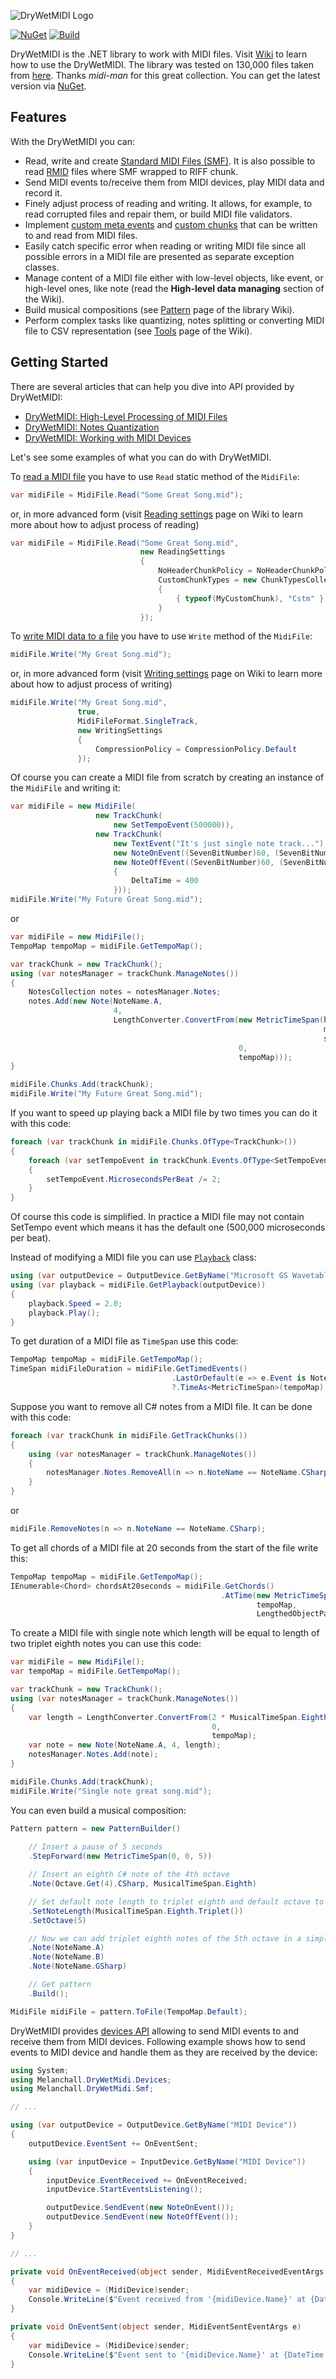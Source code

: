 ![DryWetMIDI Logo](https://github.com/melanchall/drywetmidi/blob/master/Resources/Images/dwm-logo.png)

[![NuGet](https://img.shields.io/nuget/v/Melanchall.DryWetMidi.svg)](https://www.nuget.org/packages/Melanchall.DryWetMidi/) [![Build](https://ci.appveyor.com/api/projects/status/github/melanchall/drywetmidi?svg=true&branch=master)](https://ci.appveyor.com/project/melanchall/drywetmidi/branch/master)

DryWetMIDI is the .NET library to work with MIDI files. Visit [Wiki](https://github.com/melanchall/drymidi/wiki) to learn how to use the DryWetMIDI. The library was tested on 130,000 files taken from [here](https://www.reddit.com/r/WeAreTheMusicMakers/comments/3ajwe4/the_largest_midi_collection_on_the_internet/). Thanks *midi-man* for this great collection. You can get the latest version via [NuGet](https://www.nuget.org/packages/Melanchall.DryWetMidi).

## Features

With the DryWetMIDI you can:

* Read, write and create [Standard MIDI Files (SMF)](https://www.midi.org/specifications/category/smf-specifications). It is also possible to read [RMID](https://www.loc.gov/preservation/digital/formats/fdd/fdd000120.shtml) files where SMF wrapped to RIFF chunk.
* Send MIDI events to/receive them from MIDI devices, play MIDI data and record it. 
* Finely adjust process of reading and writing. It allows, for example, to read corrupted files and repair them, or build MIDI file validators.
* Implement [custom meta events](https://github.com/melanchall/drywetmidi/wiki/Custom-meta-events) and [custom chunks](https://github.com/melanchall/drywetmidi/wiki/Custom-chunks) that can be written to and read from MIDI files.
* Easily catch specific error when reading or writing MIDI file since all possible errors in a MIDI file are presented as separate exception classes.
* Manage content of a MIDI file either with low-level objects, like event, or high-level ones, like note (read the **High-level data managing** section of the Wiki).
* Build musical compositions (see [Pattern](https://github.com/melanchall/drywetmidi/wiki/Pattern) page of the library Wiki).
* Perform complex tasks like quantizing, notes splitting or converting MIDI file to CSV representation (see [Tools](https://github.com/melanchall/drywetmidi/wiki/Tools) page of the Wiki).

## Getting Started

There are several articles that can help you dive into API provided by DryWetMIDI:

* [DryWetMIDI: High-Level Processing of MIDI Files](https://www.codeproject.com/Articles/1200014/DryWetMIDI-High-level-processing-of-MIDI-files)
* [DryWetMIDI: Notes Quantization](https://www.codeproject.com/Articles/1204629/DryWetMIDI-Notes-Quantization)
* [DryWetMIDI: Working with MIDI Devices](https://www.codeproject.com/Articles/1275475/DryWetMIDI-Working-with-MIDI-Devices)

Let's see some examples of what you can do with DryWetMIDI.

To [read a MIDI file](https://github.com/melanchall/drymidi/wiki/Reading-a-MIDI-file) you have to use ```Read``` static method of the ```MidiFile```:

```csharp
var midiFile = MidiFile.Read("Some Great Song.mid");
```

or, in more advanced form (visit [Reading settings](https://github.com/melanchall/drywetmidi/wiki/Reading-settings) page on Wiki to learn more about how to adjust process of reading)

```csharp
var midiFile = MidiFile.Read("Some Great Song.mid",
                             new ReadingSettings
                             {
                                 NoHeaderChunkPolicy = NoHeaderChunkPolicy.Abort,
                                 CustomChunkTypes = new ChunkTypesCollection
                                 {
                                     { typeof(MyCustomChunk), "Cstm" }
                                 }
                             });
```

To [write MIDI data to a file](https://github.com/melanchall/drymidi/wiki/Writing-a-MIDI-file) you have to use ```Write``` method of the ```MidiFile```:

```csharp
midiFile.Write("My Great Song.mid");
```

or, in more advanced form (visit [Writing settings](https://github.com/melanchall/drywetmidi/wiki/Writing-settings) page on Wiki to learn more about how to adjust process of writing)

```csharp
midiFile.Write("My Great Song.mid",
               true,
               MidiFileFormat.SingleTrack,
               new WritingSettings
               {
                   CompressionPolicy = CompressionPolicy.Default
               });
```

Of course you can create a MIDI file from scratch by creating an instance of the ```MidiFile``` and writing it:

```csharp
var midiFile = new MidiFile(
                   new TrackChunk(
                       new SetTempoEvent(500000)),
                   new TrackChunk(
                       new TextEvent("It's just single note track..."),
                       new NoteOnEvent((SevenBitNumber)60, (SevenBitNumber)45),
                       new NoteOffEvent((SevenBitNumber)60, (SevenBitNumber)0)
                       {
                           DeltaTime = 400
                       }));
midiFile.Write("My Future Great Song.mid");
```

or

```csharp
var midiFile = new MidiFile();
TempoMap tempoMap = midiFile.GetTempoMap();

var trackChunk = new TrackChunk();
using (var notesManager = trackChunk.ManageNotes())
{
    NotesCollection notes = notesManager.Notes;
    notes.Add(new Note(NoteName.A,
                       4,
                       LengthConverter.ConvertFrom(new MetricTimeSpan(hours: 0,
                                                                      minutes: 0,
                                                                      seconds: 10),
                                                   0,
                                                   tempoMap)));
}

midiFile.Chunks.Add(trackChunk);
midiFile.Write("My Future Great Song.mid");
```

If you want to speed up playing back a MIDI file by two times you can do it with this code:

```csharp                   
foreach (var trackChunk in midiFile.Chunks.OfType<TrackChunk>())
{
    foreach (var setTempoEvent in trackChunk.Events.OfType<SetTempoEvent>())
    {
        setTempoEvent.MicrosecondsPerBeat /= 2;
    }
}
```

Of course this code is simplified. In practice a MIDI file may not contain SetTempo event which means it has the default one (500,000 microseconds per beat).

Instead of modifying a MIDI file you can use [`Playback`](https://github.com/melanchall/drywetmidi/wiki/Playback) class:

```csharp
using (var outputDevice = OutputDevice.GetByName("Microsoft GS Wavetable Synth"))
using (var playback = midiFile.GetPlayback(outputDevice))
{
    playback.Speed = 2.0;
    playback.Play();
}
```

To get duration of a MIDI file as `TimeSpan` use this code:

```csharp
TempoMap tempoMap = midiFile.GetTempoMap();
TimeSpan midiFileDuration = midiFile.GetTimedEvents()
                                    .LastOrDefault(e => e.Event is NoteOffEvent)
                                    ?.TimeAs<MetricTimeSpan>(tempoMap) ?? new MetricTimeSpan();
```

Suppose you want to remove all C# notes from a MIDI file. It can be done with this code:

```csharp
foreach (var trackChunk in midiFile.GetTrackChunks())
{
    using (var notesManager = trackChunk.ManageNotes())
    {
        notesManager.Notes.RemoveAll(n => n.NoteName == NoteName.CSharp);
    }
}
```

or

```csharp
midiFile.RemoveNotes(n => n.NoteName == NoteName.CSharp);
```

To get all chords of a MIDI file at 20 seconds from the start of the file write this:

```csharp
TempoMap tempoMap = midiFile.GetTempoMap();
IEnumerable<Chord> chordsAt20seconds = midiFile.GetChords()
                                               .AtTime(new MetricTimeSpan(0, 0, 20),
                                                       tempoMap,
                                                       LengthedObjectPart.Entire);
```

To create a MIDI file with single note which length will be equal to length of two triplet eighth notes you can use this code:

```csharp
var midiFile = new MidiFile();
var tempoMap = midiFile.GetTempoMap();

var trackChunk = new TrackChunk();
using (var notesManager = trackChunk.ManageNotes())
{
    var length = LengthConverter.ConvertFrom(2 * MusicalTimeSpan.Eighth.Triplet(),
                                             0,
                                             tempoMap);
    var note = new Note(NoteName.A, 4, length);
    notesManager.Notes.Add(note);
}

midiFile.Chunks.Add(trackChunk);
midiFile.Write("Single note great song.mid");
```

You can even build a musical composition:

```csharp
Pattern pattern = new PatternBuilder()
     
    // Insert a pause of 5 seconds
    .StepForward(new MetricTimeSpan(0, 0, 5))

    // Insert an eighth C# note of the 4th octave
    .Note(Octave.Get(4).CSharp, MusicalTimeSpan.Eighth)

    // Set default note length to triplet eighth and default octave to 5
    .SetNoteLength(MusicalTimeSpan.Eighth.Triplet())
    .SetOctave(5)

    // Now we can add triplet eighth notes of the 5th octave in a simple way
    .Note(NoteName.A)
    .Note(NoteName.B)
    .Note(NoteName.GSharp)

    // Get pattern
    .Build();

MidiFile midiFile = pattern.ToFile(TempoMap.Default);
```

DryWetMIDI provides [devices API](https://github.com/melanchall/drywetmidi/wiki/MIDI-devices) allowing to send MIDI events to and receive them from MIDI devices. Following example shows how to send events to MIDI device and handle them as they are received by the device:

```csharp
using System;
using Melanchall.DryWetMidi.Devices;
using Melanchall.DryWetMidi.Smf;

// ...

using (var outputDevice = OutputDevice.GetByName("MIDI Device"))
{
    outputDevice.EventSent += OnEventSent;

    using (var inputDevice = InputDevice.GetByName("MIDI Device"))
    {
        inputDevice.EventReceived += OnEventReceived;
        inputDevice.StartEventsListening();

        outputDevice.SendEvent(new NoteOnEvent());
        outputDevice.SendEvent(new NoteOffEvent());
    }
}

// ...

private void OnEventReceived(object sender, MidiEventReceivedEventArgs e)
{
    var midiDevice = (MidiDevice)sender;
    Console.WriteLine($"Event received from '{midiDevice.Name}' at {DateTime.Now}: {e.Event}");
}

private void OnEventSent(object sender, MidiEventSentEventArgs e)
{
    var midiDevice = (MidiDevice)sender;
    Console.WriteLine($"Event sent to '{midiDevice.Name}' at {DateTime.Now}: {e.Event}");
}
```
